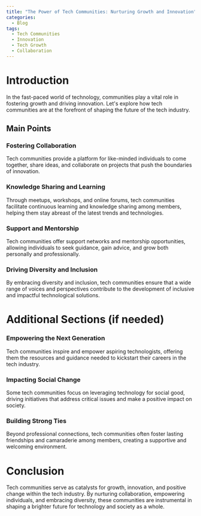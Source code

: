 ```yaml
---
title: "The Power of Tech Communities: Nurturing Growth and Innovation"
categories:
  - Blog
tags:
  - Tech Communities
  - Innovation
  - Tech Growth
  - Collaboration
---
```


# Introduction
In the fast-paced world of technology, communities play a vital role in fostering growth and driving innovation. Let's explore how tech communities are at the forefront of shaping the future of the tech industry.

## Main Points
### Fostering Collaboration
Tech communities provide a platform for like-minded individuals to come together, share ideas, and collaborate on projects that push the boundaries of innovation.

### Knowledge Sharing and Learning
Through meetups, workshops, and online forums, tech communities facilitate continuous learning and knowledge sharing among members, helping them stay abreast of the latest trends and technologies.

### Support and Mentorship
Tech communities offer support networks and mentorship opportunities, allowing individuals to seek guidance, gain advice, and grow both personally and professionally.

### Driving Diversity and Inclusion
By embracing diversity and inclusion, tech communities ensure that a wide range of voices and perspectives contribute to the development of inclusive and impactful technological solutions.

# Additional Sections (if needed)
### Empowering the Next Generation
Tech communities inspire and empower aspiring technologists, offering them the resources and guidance needed to kickstart their careers in the tech industry.

### Impacting Social Change
Some tech communities focus on leveraging technology for social good, driving initiatives that address critical issues and make a positive impact on society.

### Building Strong Ties
Beyond professional connections, tech communities often foster lasting friendships and camaraderie among members, creating a supportive and welcoming environment.

# Conclusion
Tech communities serve as catalysts for growth, innovation, and positive change within the tech industry. By nurturing collaboration, empowering individuals, and embracing diversity, these communities are instrumental in shaping a brighter future for technology and society as a whole.